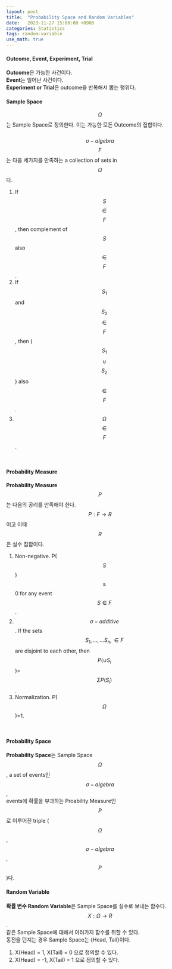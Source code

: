 ```yaml
---
layout: post
title:  "Probability Space and Random Variables"
date:   2023-11-27 15:08:00 +0900
categories: Statistics
tags: random-variable
use_math: true
---
```

#### Outcome, Event, Experiment, Trial  

<b>Outcome</b>은 가능한 사건이다.<br>
<b>Event</b>는 일어난 사건이다.<br>
<b>Experiment or Trial</b>은 outcome을 반복해서 뽑는 행위다.<br>  

#### Sample Space  
$$\Omega$$는 Sample Space로 정의한다. 이는 가능한 모든 Outcome의 집합이다. <br>  
$$\sigma-algebra$$ $$F$$는 다음 세가지를 만족하는 a collection of sets in $$\Omega$$다.<br>  
1. If $$S$$ $$\in$$ $$F$$, then complement of $$S$$ also $$\in$$ $$F$$. 
2. If $$S_1$$ and $$S_2$$ $$\in$$ $$F$$, then ($$S_1$$ $$\cup$$ $$S_2$$) also $$\in$$ $$F$$. 
3. $$\Omega$$ $$\in$$ $$F$$.  
<br>

#### Probability Measure  
<b>Probability Measure</b> $$P$$는 다음의 공리를 만족해야 한다.  
$$P: F \rightarrow R$$이고 이때 $$R$$은 실수 집합이다.  
1. Non-negative. P($$S$$) $$\geq$$ 0 for any event $$S \in F$$. 
2. $$\sigma-additive$$. If the sets $$S_1, ...,... S_n, \in F$$ are disjoint to each other, then $$P(\cup S_i$$)=$$\Sigma P(S_i)$$.
3. Normalization. P($$\Omega$$)=1.
<br>

#### Probability Space  
<b>Probability Space</b>는 Sample Space $$\Omega$$, a set of events인 $$\sigma-algebra$$, <br>
events에 확률을 부과하는 Proability Measure인 $$P$$로 이루어진 triple ($$\Omega$$, $$\sigma-algebra$$, $$P$$)다.
&nbsp;

#### Random Variable  
<b>확률 변수 Random Variable</b>은 Sample Space를 실수로 보내는 함수다. <br>
$$X: \Omega \rightarrow R$$. <br>
같은 Sample Space에 대해서 여러가지 함수를 취할 수 있다.<br>
동전을 던지는 경우 Sample Space는 {Head, Tail}이다. <br>
1. X(Head) = 1, X(Tail) = 0 으로 정의할 수 있다.
2. X(Head) = -1, X(Tail) = 1 으로 정의할 수 있다.